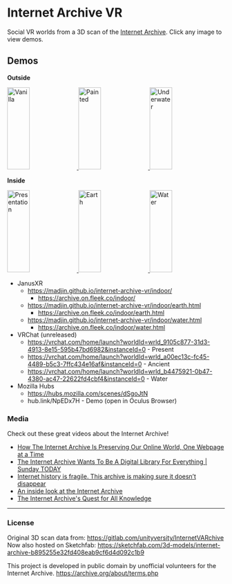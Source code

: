 # Internet Archive VR

Social VR worlds from a 3D scan of the [Internet Archive](https://archive.org/). Click any image to view demos.

## Demos

**Outside**

<a href="https://madjin.github.io/internet-archive-vr/outdoor/index.html">
  <img alt="Vanilla" target="_blank" src="https://i.gyazo.com/3b862a80f311723915495c5443f85066.gif" height="190" width="32%">
</a>
<a href="https://madjin.github.io/internet-archive-vr/outdoor/painting.html">
  <img alt="Painted" target="_blank" src="https://i.imgur.com/QFXvp61.jpg" height="190" width="32%">
</a>
<a href="https://madjin.github.io/internet-archive-vr/outdoor/underwater.html">
  <img alt="Underwater" target="_blank" src="https://i.imgur.com/unowjbd.jpg" height="190" width="32%">
</a>

**Inside**

<a href="https://madjin.github.io/internet-archive-vr/indoor/index.html">
  <img alt="Presentation" target="_blank" src="https://i.imgur.com/23B1yBk.jpg" height="190" width="32%">
</a>
<a href="https://madjin.github.io/internet-archive-vr/indoor/earth.html">
  <img alt="Earth" target="_blank" src="https://i.imgur.com/iSBjeCE.jpg" height="190" width="32%">
</a>
<a href="https://madjin.github.io/internet-archive-vr/indoor/water.html">
  <img alt="Water" target="_blank" src="https://i.imgur.com/63keZ3e.jpg" height="190" width="32%">
</a>

- JanusXR
  - https://madjin.github.io/internet-archive-vr/indoor/
    - https://archive.on.fleek.co/indoor/
  - https://madjin.github.io/internet-archive-vr/indoor/earth.html
    - https://archive.on.fleek.co/indoor/earth.html
  - https://madjin.github.io/internet-archive-vr/indoor/water.html
    - https://archive.on.fleek.co/indoor/water.html
- VRChat (unreleased)
  - https://vrchat.com/home/launch?worldId=wrld_9105c877-31d3-4913-8e15-595b47bd6982&instanceId=0 - Present
  - https://vrchat.com/home/launch?worldId=wrld_a00ec13c-fc45-4489-b5c3-7ffc434e16af&instanceId=0 - Ancient
  - https://vrchat.com/home/launch?worldId=wrld_b4475921-0b47-4380-ac47-22622fd4cbf4&instanceId=0 - Water
- Mozilla Hubs
  - https://hubs.mozilla.com/scenes/dSgoJtN
  - hub.link/NpEDx7H - Demo (open in Oculus Browser)


### Media

Check out these great videos about the Internet Archive!

- [How The Internet Archive Is Preserving Our Online World, One Webpage at a Time](https://www.youtube.com/watch?v=hLww6JRxD4k)
- [The Internet Archive Wants To Be A Digital Library For Everything | Sunday TODAY](https://www.youtube.com/watch?v=8Qk9Me2bQYg)
- [Internet history is fragile. This archive is making sure it doesn’t disappear](https://www.youtube.com/watch?v=K8I28erYFLc)
- [An inside look at the Internet Archive](https://www.youtube.com/watch?v=6wz90mBFwBk)
- [The Internet Archive's Quest for All Knowledge](https://www.youtube.com/watch?v=ArYd01plrPo)

---

### License

Original 3D scan data from: https://gitlab.com/unityversity/InternetVARchive
Now also hosted on Sketchfab: https://sketchfab.com/3d-models/internet-archive-b895255e32fd408eab9cf6d4d092c1b9


This project is developed in public domain by unofficial volunteers for the Internet Archive.
https://archive.org/about/terms.php

